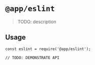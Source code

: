 # `@app/eslint`

> TODO: description

## Usage

```
const eslint = require('@app/eslint');

// TODO: DEMONSTRATE API
```

